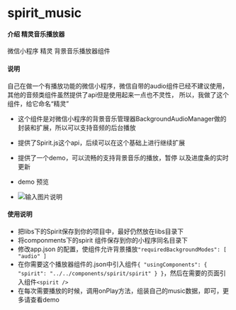 # spirit_music

#### 介绍 精灵音乐播放器
微信小程序 精灵 背景音乐播放器组件

#### 说明
自己在做一个有播放功能的微信小程序，微信自带的audio组件已经不建议使用，其他的音频类组件虽然提供了api但是使用起来一点也不灵性，
所以，我做了这个组件，给它命名“精灵”
- 这个组件是对微信小程序的背景音乐管理器BackgroundAudioManager做的封装和扩展，所以可以支持音频的后台播放
- 提供了Spirit.js这个api，后续可以在这个基础上进行继续扩展
- 提供了一个demo，可以流畅的支持背景音乐的播放，暂停 以及进度条的实时更新
- demo 预览


- ![输入图片说明](https://images.gitee.com/uploads/images/2019/0711/195734_c99aa866_1538208.png "精灵播放器.PNG")


#### 使用说明
- 把libs下的Spirit保存到你的项目中，最好仍然放在libs目录下
- 将componments下的spirit 组件保存到你的小程序同名目录下
- 修改app.json 的配置，使组件允许背景播放`"requiredBackgroundModes": [
    "audio"
  ]`
- 在你需要这个播放器组件的.json中引入组件`{
  "usingComponents": {
    "spirit": "../../components/spirit/spirit"
  }
}`，然后在需要的页面引入组件`<spirit />`
- 在每次需要播放的时候，调用onPlay方法，组装自己的music数据，即可，更多请查看demo
  






